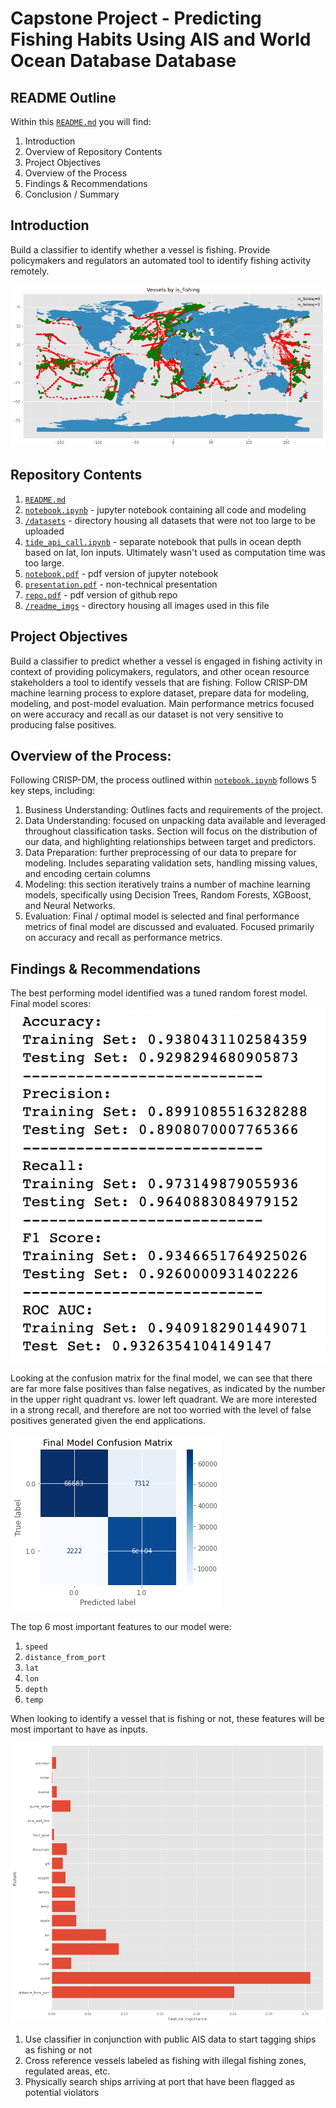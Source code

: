 # Capstone Project - Predicting Fishing Habits Using AIS and World Ocean Database Database
## README Outline
Within this [`README.md`](/README.md) you will find:
1. Introduction
2. Overview of Repository Contents
3. Project Objectives
4. Overview of the Process
5. Findings & Recommendations   
6. Conclusion / Summary

## Introduction
Build a classifier to identify whether a vessel is fishing.  Provide policymakers and regulators an automated tool to identify fishing activity remotely.  

![`Vessels Plotted by Label`](/readme_imgs/map.png)

## Repository Contents
1. [`README.md`](/README.md)
2. [`notebook.ipynb`](/notebook.ipynb) - jupyter notebook containing all code and modeling
3. [`/datasets`](/datasets) - directory housing all datasets that were not too large to be uploaded
4. [`tide_api_call.ipynb`](/tide_api_call.ipynb) - separate notebook that pulls in ocean depth based on lat, lon inputs.  Ultimately wasn't used as computation time was too large.
5. [`notebook.pdf`](/notebook.pdf) - pdf version of jupyter notebook
6. [`presentation.pdf`](/presentation.pdf) - non-technical presentation
7. [`repo.pdf`](repo.pdf) - pdf version of github repo
8. [`/readme_imgs`](/readme_imgs) - directory housing all images used in this file

## Project Objectives
Build a classifier to predict whether a vessel is engaged in fishing activity in context of providing policymakers, regulators, and other ocean resource stakeholders a tool to identify vessels that are fishing.  Follow CRISP-DM machine learning process to explore dataset, prepare data for modeling, modeling, and post-model evaluation. Main performance metrics focused on were accuracy and recall as our dataset is not very sensitive to producing false positives.

## Overview of the Process:
Following CRISP-DM, the process outlined within [`notebook.ipynb`](/notebook.ipynb) follows 5 key steps, including:
1. Business Understanding: Outlines facts and requirements of the project.
2. Data Understanding: focused on unpacking data available and leveraged throughout classification tasks. Section will focus on the distribution of our data, and highlighting relationships between target and predictors.
3. Data Preparation: further preprocessing of our data to prepare for modeling.  Includes separating validation sets, handling missing values, and encoding certain columns
4. Modeling: this section iteratively trains a number of machine learning models, specifically using Decision Trees, Random Forests, XGBoost, and Neural Networks.
5. Evaluation: Final / optimal model is selected and final performance metrics of final model are discussed and evaluated.  Focused primarily on accuracy and recall as performance metrics.

## Findings & Recommendations
The best performing model identified was a tuned random forest model.  Final model scores:
![`Scores`](/readme_imgs/scores.png)

Looking at the confusion matrix for the final model, we can see that there are far more false positives than false negatives, as indicated by the number in the upper right quadrant vs. lower left quadrant. We are more interested in a strong recall, and therefore are not too worried with the level of false positives generated given the end applications.

![`matrix`](/readme_imgs/matrix.png)



The top 6 most important features to our model were:
1. `speed`
2. `distance_from_port`
3. `lat`
4. `lon`
5. `depth`
6. `temp`

When looking to identify a vessel that is fishing or not, these features will be most important to have as inputs.

![`features`](/readme_imgs/features.png)

1. Use classifier in conjunction with public AIS data to start tagging ships as fishing or not
2. Cross reference vessels labeled as fishing with illegal fishing zones, regulated areas, etc.
3. Physically search ships arriving at port that have been flagged as potential violators
